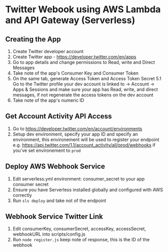 # Twitter Webook using AWS Lambda and API Gateway (Serverless)

## Creating the App
1. Create Twitter developer account
2. Create Twitter app - https://developer.twitter.com/en/apps
3. Go to app details and change permissions to Read, write and Direct Messages
4. Take note of the app's Consumer Key and Consumer Token
5. On the same tab, generate Access Token and Access Token Secret
  5.1 Go to the Twitter profile your dev account is linked to 
  -> Account -> Apps & Sessions and make sure your app has Read, write, and direct messages, if not regenerate the access tokens 
  on the dev account
6. Take note of the app's numeric ID

## Get Account Activity API Access
1. Go to https://developer.twitter.com/en/account/environments
2. Setup dev environment, specify your app ID and specify an environment, this environement will be used to register your endpoint
  e.g. https://api.twitter.com/1.1/account_activity/all/prod/webhooks if you've set environement to `prod`

## Deploy AWS Webhook Service
1. Edit serverless.yml environment: consumer_secret to your app consumer secret
2. Ensure you have Serverless installed globally and configured with AWS correctly
3. Run `sls deploy` and take not of the endpoint

## Webhook Service Twitter Link
1. Edit consumerKey, consumerSecret, accessKey, accessSecret, webhookURL into scripts/config.js
2. Run `node register.js` keep note of response, this is the ID of the webhook